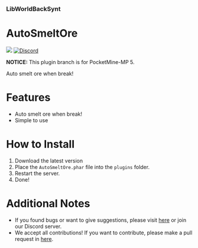 ### LibWorldBackSynt

# AutoSmeltOre

<a href="https://poggit.pmmp.io/p/AutoSmeltOre"><img src="https://poggit.pmmp.io/shield.dl.total/AutoSmeltOre"></a>
[![Discord](https://img.shields.io/discord/1100650029573738508.svg?label=&logo=discord&logoColor=ffffff&color=7389D8&labelColor=6A7EC2)](https://discord.gg/yAhsgskaGy)

**NOTICE:** This plugin branch is for PocketMine-MP 5.

Auto smelt ore when break!

# Features

- Auto smelt ore when break!
- Simple to use

# How to Install

1. Download the latest version
2. Place the `AutoSmeltOre.phar` file into the `plugins` folder.
3. Restart the server.
4. Done!

# Additional Notes

- If you found bugs or want to give suggestions, please visit <a href="https://github.com/David-pm-pl/AutoSmeltOre/issues">here</a> or join our Discord server.
- We accept all contributions! If you want to contribute, please make a pull request in <a href="https://github.com/David-pm-pl/AutoSmeltOre/pulls">here</a>.

